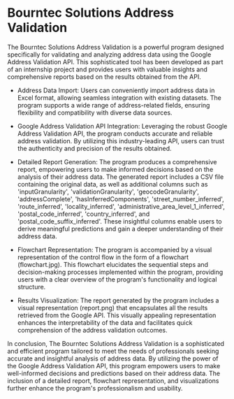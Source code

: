 # Bourntec Solutions Address Validation

The Bourntec Solutions Address Validation is a powerful program designed specifically for validating and analyzing address data using the Google Address Validation API. This sophisticated tool has been developed as part of an internship project and provides users with valuable insights and comprehensive reports based on the results obtained from the API.

* Address Data Import:
Users can conveniently import address data in Excel format, allowing seamless integration with existing datasets. The program supports a wide range of address-related fields, ensuring flexibility and compatibility with diverse data sources.

* Google Address Validation API Integration:
Leveraging the robust Google Address Validation API, the program conducts accurate and reliable address validation. By utilizing this industry-leading API, users can trust the authenticity and precision of the results obtained.

* Detailed Report Generation:
The program produces a comprehensive report, empowering users to make informed decisions based on the analysis of their address data. The generated report includes a CSV file containing the original data, as well as additional columns such as 'inputGranularity', 'validationGranularity', 'geocodeGranularity', 'addressComplete', 'hasInferredComponents', 'street_number_inferred', 'route_inferred', 'locality_inferred', 'administrative_area_level_1_inferred', 'postal_code_inferred', 'country_inferred', and 'postal_code_suffix_inferred'. These insightful columns enable users to derive meaningful predictions and gain a deeper understanding of their address data.

* Flowchart Representation:
The program is accompanied by a visual representation of the control flow in the form of a flowchart (flowchart.jpg). This flowchart elucidates the sequential steps and decision-making processes implemented within the program, providing users with a clear overview of the program's functionality and logical structure.

* Results Visualization:
The report generated by the program includes a visual representation (report.png) that encapsulates all the results retrieved from the Google API. This visually appealing representation enhances the interpretability of the data and facilitates quick comprehension of the address validation outcomes.

In conclusion, The Bourntec Solutions Address Validation is a sophisticated and efficient program tailored to meet the needs of professionals seeking accurate and insightful analysis of address data. By utilizing the power of the Google Address Validation API, this program empowers users to make well-informed decisions and predictions based on their address data. The inclusion of a detailed report, flowchart representation, and visualizations further enhance the program's professionalism and usability.
